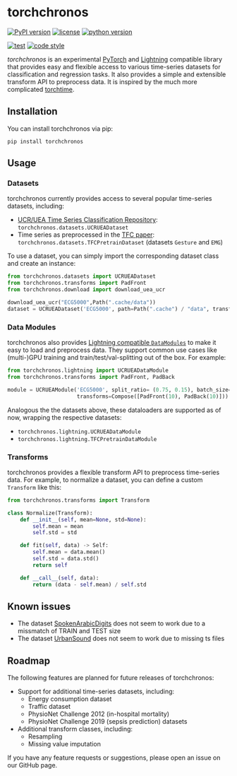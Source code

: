 # torchchronos

[![PyPI version](https://img.shields.io/pypi/v/torchchronos.svg?color=blue)](https://pypi.org/project/torchchronos)
[![license](https://img.shields.io/pypi/l/torchchronos.svg?color=blue)](https://github.com/mauricekraus/torchchronos/blob/main/LICENSE)
[![python version](https://img.shields.io/badge/python-3.10+-blue)](https://devguide.python.org/versions/)

[![test](https://github.com/mauricekraus/torchchronos/actions/workflows/main.yml/badge.svg)](https://github.com/mauricekraus/torchchronos/actions/workflows/main.yml)
[![code style](https://img.shields.io/badge/code%20style-black-black)](https://github.com/psf/black)

*torchchronos* is an experimental [PyTorch](https://pytorch.org/) and [Lightning](https://lightning.ai/pytorch-lightning/) compatible library that provides easy and flexible access to various time-series datasets for classification and regression tasks. It also provides a simple and extensible transform API to preprocess data.
It is inspired by the much more complicated [torchtime](https://github.com/philipdarke/torchtime).

## Installation
You can install torchchronos via pip:

`pip install torchchronos`

## Usage
### Datasets
torchchronos currently provides access to several popular time-series datasets, including:

- [UCR/UEA Time Series Classification Repository](https://www.timeseriesclassification.com/): `torchchronos.datasets.UCRUEADataset`
- Time series as preprocessed in the [TFC paper](https://github.com/mims-harvard/TFC-pretraining): `torchchronos.datasets.TFCPretrainDataset` (datasets `Gesture` and `EMG`)

To use a dataset, you can simply import the corresponding dataset class and create an instance:

```python
from torchchronos.datasets import UCRUEADataset
from torchchronos.transforms import PadFront
from torchchronos.download import download_uea_ucr

download_uea_ucr("ECG5000",Path(".cache/data"))
dataset = UCRUEADataset('ECG5000', path=Path(".cache") / "data", transforms=PadFront(10))
```

### Data Modules
torchchronos also provides [Lightning compatible `DataModules`](https://lightning.ai/docs/pytorch/stable/data/datamodule.html) to make it easy to load and preprocess data. They support common use cases like (multi-)GPU training and train/test/val-splitting out of the box. For example:

```python
from torchchronos.lightning import UCRUEADataModule
from torchchronos.transforms import PadFront, PadBack

module = UCRUEAModule('ECG5000', split_ratio= (0.75, 0.15), batch_size= 32,
                      transforms=Compose([PadFront(10), PadBack(10)]))
```

Analogous the the datasets above, these dataloaders are supported as of now, wrapping the respective datasets:
- `torchchronos.lightning.UCRUEADataModule`
- `torchchronos.lightning.TFCPretrainDataModule`

### Transforms
torchchronos provides a flexible transform API to preprocess time-series data. For example, to normalize a dataset, you can define a custom `Transform` like this:

```python
from torchchronos.transforms import Transform

class Normalize(Transform):
    def __init__(self, mean=None, std=None):
        self.mean = mean
        self.std = std

    def fit(self, data) -> Self:
        self.mean = data.mean()
        self.std = data.std()
        return self

    def __call__(self, data):
        return (data - self.mean) / self.std
```

## Known issues
- The dataset [SpokenArabicDigits](https://www.timeseriesclassification.com/description.php?Dataset=SpokenArabicDigits) does not seem to work due to a missmatch of TRAIN and TEST size
- The dataset [UrbanSound](https://www.timeseriesclassification.com/description.php?Dataset=UrbanSound) does not seem to work due to missing ts files


## Roadmap
The following features are planned for future releases of torchchronos:

- Support for additional time-series datasets, including:
    - Energy consumption dataset
    - Traffic dataset
    - PhysioNet Challenge 2012 (in-hospital mortality)
    - PhysioNet Challenge 2019 (sepsis prediction) datasets
- Additional transform classes, including:
    - Resampling
    - Missing value imputation

If you have any feature requests or suggestions, please open an issue on our GitHub page.
